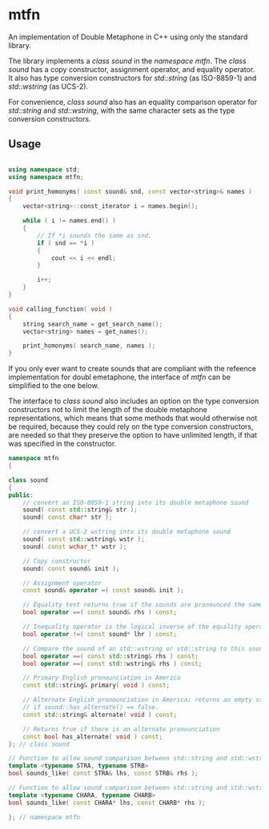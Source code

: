 # mtfn
An implementation of Double Metaphone in C++ using only the standard library.

The library implements a *class sound* in the *namespace mtfn*. The
*class sound* has a copy constructor, assignment operator, and equality
operator. It also has type conversion constructors for *std::string* (as
ISO-8859-1) and *std::wstring* (as UCS-2).

For convenience, *class sound* also has an equality comparison operator for
*std::string* and *std::wstring*, with the same character sets as the type
conversion constructors.

## Usage

```C++

using namespace std;
using namespace mtfn;

void print_homonyms( const sound& snd, const vector<string>& names )
{
    vector<string>::const_iterator i = names.begin();

    while ( i != names.end() )
    {
        // If *i sounds the same as snd.
        if ( snd == *i )
        {
            cout << i << endl;
        }

        i++;
    }
}

void calling_function( void )
{
    string search_name = get_search_name();
    vector<string> names = get_names();

    print_homonyms( search_name, names );
}

```

If you only ever want to create sounds that are compliant with the refeence
implementation for doubl emetaphone, the interface of *mtfn* can be simplified
to the one below.

The interface to
*class sound* also includes an option on the type conversion constructors
not to limit the
length of the double metaphone representations, which means that some
methods that would otherwise not be required, because they
could rely on the type conversion constructors, are needed so that they
preserve the option to have unlimited length, if that was specified in the
constructor.

```C++
namespace mtfn
{

class sound
{
public:
    // convert an ISO-8859-1 string into its double metaphone sound
    sound( const std::string& str );
    sound( const char* str );

    // convert a UCS-2 wstring into its double metaphone sound
    sound( const std::wstring& wstr );
    sound( const wchar_t* wstr );

    // Copy constructor
    sound( const sound& init );

    // Assignment operator
    const sound& operator =( const sound& init );

    // Equality test returns true if the sounds are pronounced the same way
    bool operator ==( const sound& rhs ) const;

    // Inequality operator is the logical inverse of the equality operator
    bool operator !=( const sound* lhr ) const;

    // Compare the sound of an std::wstring or std::string to this sound
    bool operator ==( const std::string& rhs ) const;
    bool operator ==( const std::wstring& rhs ) const;

    // Primary English pronounciation in America
    const std::string& primary( void ) const;

    // Alternate English pronounciation in America; returns an empty string
    // if sound::has_alternate() == false.
    const std::string& alternate( void ) const;

    // Returns true if there is an alternate pronounciation
    const bool has_alternate( void ) const;
}; // class sound

// Function to allow sound comparison between std::string and std::wstring
template <typename STRA, typename STRB>
bool sounds_like( const STRA& lhs, const STRB& rhs );

// Function to allow sound comparison between std::string and std::wstring
template <typename CHARA, typename CHARB>
bool sounds_like( const CHARA* lhs, const CHARB* rhs );

}; // namespace mtfn

```
